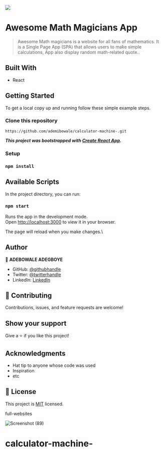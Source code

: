![](https://img.shields.io/badge/Microverse-blueviolet)

# Awesome Math Magicians App

>Awesome Math magicians is a website for all fans of mathematics. It is a Single Page App (SPA) that allows users to make simple calculations, App also display random math-related quote..

## Built With

- React

## Getting Started

To get a local copy up and running follow these simple example steps.

### Clone this repository

```
https://github.com/ademibowale/calculator-machine-.git
```
***This project was bootstrapped with [Create React App](https://github.com/facebook/create-react-app).***

### Setup
### ``` npm install ```

## Available Scripts

In the project directory, you can run:

### `npm start`

Runs the app in the development mode.\
Open [http://localhost:3000](http://localhost:3000) to view it in your browser.

The page will reload when you make changes.\

## Author

👤 **ADEBOWALE ADEGBOYE**

- GitHub: [@githubhandle](https://github.com/ademibowale)
- Twitter: [@twitterhandle](https://twitter.com/Ademibowale1)
- LinkedIn: [LinkedIn](https://www.linkedin.com/in/adebowale-adegboye-143568221/)

## 🤝 Contributing

Contributions, issues, and feature requests are welcome!

## Show your support

Give a ⭐️ if you like this project!

## Acknowledgments

- Hat tip to anyone whose code was used
- Inspiration
- etc

## 📝 License

This project is [MIT](./MIT.md) licensed.

full-websites

![Screenshot (89)](https://user-images.githubusercontent.com/92458236/182656887-a95d57ea-73aa-4cfd-8aec-3a2cfb59282a.png)
# calculator-machine-

